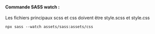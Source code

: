 #### Commande SASS watch :
Les fichiers principaux scss et css doivent être style.scss et style.css
```
npx sass --watch assets/sass:assets/css
```